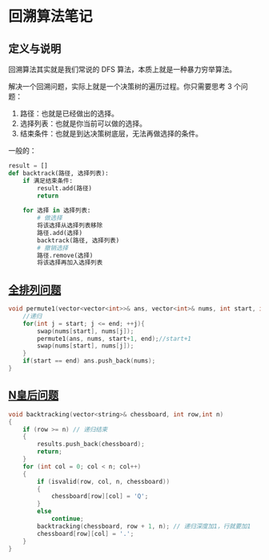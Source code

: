 # 回溯算法笔记

## 定义与说明

回溯算法其实就是我们常说的 DFS 算法，本质上就是一种暴力穷举算法。

解决一个回溯问题，实际上就是一个决策树的遍历过程。你只需要思考 3 个问题：

1. 路径：也就是已经做出的选择。
2. 选择列表：也就是你当前可以做的选择。
3. 结束条件：也就是到达决策树底层，无法再做选择的条件。

一般的：
```python
result = []
def backtrack(路径, 选择列表):
    if 满足结束条件:
        result.add(路径)
        return
    
    for 选择 in 选择列表:
        # 做选择
        将该选择从选择列表移除
        路径.add(选择)
        backtrack(路径, 选择列表)
        # 撤销选择
        路径.remove(选择)
        将该选择再加入选择列表
```

## [全排列问题](https://leetcode-cn.com/problems/permutations/)
```cpp
void permute1(vector<vector<int>>& ans, vector<int>& nums, int start, int end){
    //递归
    for(int j = start; j <= end; ++j){
        swap(nums[start], nums[j]);
        permute1(ans, nums, start+1, end);//start+1
        swap(nums[start], nums[j]);
    }
    if(start == end) ans.push_back(nums);
}
```

## [N皇后问题](https://leetcode-cn.com/problems/n-queens/)
```cpp
void backtracking(vector<string>& chessboard, int row,int n)
{
    if (row >= n) // 递归结束
    {
        results.push_back(chessboard);
        return;
    }
    for (int col = 0; col < n; col++)
    {
        if (isvalid(row, col, n, chessboard))
        {
            chessboard[row][col] = 'Q';
        }
        else
            continue;
        backtracking(chessboard, row + 1, n); // 递归深度加1，行就要加1
        chessboard[row][col] = '.';
    }
}
```